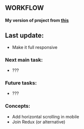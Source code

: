 WORKFLOW
---
#### My version of project from [this](https://www.frontendmentor.io/challenges/social-media-dashboard-with-theme-switcher-6oY8ozp_H)

## Last update:
  - Make it full responsive

### Next main task: 
  - ???

### Future tasks:
  - ???

### Concepts:
  - Add horizontal scrolling in mobile
  - Join Redux (or alternative)
